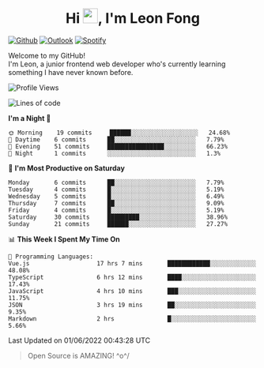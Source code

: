 <h1 align="center">Hi <img src="https://raw.githubusercontent.com/MartinHeinz/MartinHeinz/master/wave.gif" width="30px">, I'm Leon Fong</h1>

[![Github](https://img.shields.io/badge/-Github-000?style=flat&logo=Github&logoColor=white)](https://github.com/ooohmydawn)
[![Outlook](https://img.shields.io/badge/-Outlook-0078D4?style=flat&logo=Microsoft-Outlook&logoColor=white)](mailto:ooohmydawn@hotmail.com)
[![Spotify](https://img.shields.io/badge/-Spotify-1DB954?style=flat&logo=Spotify&logoColor=white)](https://open.spotify.com/user/tkf5c7q582tnbk7v0t9d3fsqq)
&nbsp;

Welcome to my GitHub! <br/>
I'm Leon, a junior frontend web developer who's currently learning something I have never known before.


<!--START_SECTION:waka-->
![Profile Views](http://img.shields.io/badge/Profile%20Views-66-blue)

![Lines of code](https://img.shields.io/badge/From%20Hello%20World%20I%27ve%20Written-14%20Thousand%20lines%20of%20code-blue)

**I'm a Night 🦉** 

```text
🌞 Morning    19 commits     ██████░░░░░░░░░░░░░░░░░░░   24.68% 
🌆 Daytime    6 commits      ██░░░░░░░░░░░░░░░░░░░░░░░   7.79% 
🌃 Evening    51 commits     ████████████████░░░░░░░░░   66.23% 
🌙 Night      1 commits      ░░░░░░░░░░░░░░░░░░░░░░░░░   1.3%

```
📅 **I'm Most Productive on Saturday** 

```text
Monday       6 commits      ██░░░░░░░░░░░░░░░░░░░░░░░   7.79% 
Tuesday      4 commits      █░░░░░░░░░░░░░░░░░░░░░░░░   5.19% 
Wednesday    5 commits      █░░░░░░░░░░░░░░░░░░░░░░░░   6.49% 
Thursday     7 commits      ██░░░░░░░░░░░░░░░░░░░░░░░   9.09% 
Friday       4 commits      █░░░░░░░░░░░░░░░░░░░░░░░░   5.19% 
Saturday     30 commits     █████████░░░░░░░░░░░░░░░░   38.96% 
Sunday       21 commits     ██████░░░░░░░░░░░░░░░░░░░   27.27%

```


📊 **This Week I Spent My Time On** 

```text
💬 Programming Languages: 
Vue.js                   17 hrs 7 mins       ████████████░░░░░░░░░░░░░   48.08% 
TypeScript               6 hrs 12 mins       ████░░░░░░░░░░░░░░░░░░░░░   17.43% 
JavaScript               4 hrs 10 mins       ███░░░░░░░░░░░░░░░░░░░░░░   11.75% 
JSON                     3 hrs 19 mins       ██░░░░░░░░░░░░░░░░░░░░░░░   9.35% 
Markdown                 2 hrs               █░░░░░░░░░░░░░░░░░░░░░░░░   5.66%

```


 Last Updated on 01/06/2022 00:43:28 UTC
<!--END_SECTION:waka-->


> Open Source is AMAZING! \^o^/
